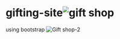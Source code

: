 # gifting-site![gift shop](https://user-images.githubusercontent.com/112416765/193403187-64c2f1be-ed92-4add-af4c-469a3371b4e9.png)

using bootstrap
![Gift shop-2](https://user-images.githubusercontent.com/112416765/193403192-726271ff-9e57-417b-b256-de89233aeb4a.png)
